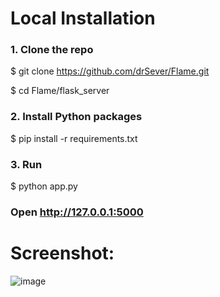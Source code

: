 # Local Installation

### 1. Clone the repo
$ git clone https://github.com/drSever/Flame.git

$ cd Flame/flask_server

### 2. Install Python packages
$ pip install -r requirements.txt

### 3. Run
$ python app.py

### Open http://127.0.0.1:5000

# Screenshot:

![image](https://github.com/user-attachments/assets/003f8d31-8f63-4bca-af28-7b109b93c1ce)
